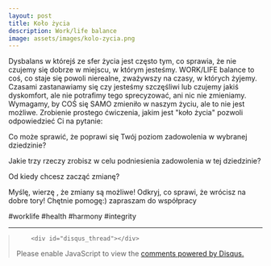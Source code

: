 ```yaml
---
layout: post
title: Koło życia
description: Work/life balance
image: assets/images/kolo-zycia.png
---
```


Dysbalans w którejś ze sfer życia jest często tym, co sprawia, że nie czujemy się dobrze w miejscu, w którym jesteśmy. WORK/LIFE balance to coś, co staje się powoli nierealne, zważywszy na czasy, w których żyjemy. Czasami zastanawiamy się czy jesteśmy szczęśliwi lub czujemy jakiś dyskomfort, ale nie potrafimy tego sprecyzować, ani nic nie zmieniamy. Wymagamy, by COŚ się SAMO zmieniło w naszym życiu, ale to nie jest możliwe. 
Zrobienie prostego ćwiczenia, jakim jest "koło życia" pozwoli odpowiedzieć Ci na pytanie:

Co może sprawić, że poprawi się Twój poziom zadowolenia w wybranej dziedzinie?

Jakie trzy rzeczy zrobisz w celu podniesienia zadowolenia w tej dziedzinie?

Od kiedy chcesz zacząć zmianę?

Myślę, wierzę , że zmiany są możliwe! Odkryj, co sprawi, że wrócisz na dobre tory! Chętnie pomogę:) zapraszam do współpracy

#worklife
#health
#harmony
#integrity




<hr class="major" />

<blockquote style="margin-left:0px;">	
		
		<div id="disqus_thread"></div>
<script>
    /**
    *  RECOMMENDED CONFIGURATION VARIABLES: EDIT AND UNCOMMENT THE SECTION BELOW TO INSERT DYNAMIC VALUES FROM YOUR PLATFORM OR CMS.
    *  LEARN WHY DEFINING THESE VARIABLES IS IMPORTANT: https://disqus.com/admin/universalcode/#configuration-variables    */
    /*
    var disqus_config = function () {
    this.page.url = 'https://www.pharmabusters.pl/2022/10/11/kolo-zycia.html';  // Replace PAGE_URL with your page's canonical URL variable
    this.page.identifier = PAGE_IDENTIFIER; // Replace PAGE_IDENTIFIER with your page's unique identifier variable
    };
    */
    (function() { // DON'T EDIT BELOW THIS LINE
    var d = document, s = d.createElement('script');
    s.src = 'https://pharmabusters.disqus.com/embed.js';
    s.setAttribute('data-timestamp', +new Date());
    (d.head || d.body).appendChild(s);
    })();
</script>
<noscript>Please enable JavaScript to view the <a href="https://disqus.com/?ref_noscript">comments powered by Disqus.</a></noscript>
<script id="dsq-count-scr" src="//pharmabusters.disqus.com/count.js" async></script>
</blockquote>

<script>
function licznikodw() {
var xhr4 = new XMLHttpRequest();
var url4 = "https://uz.mobilnyfarmaceuta.pl/baster8";
xhr4.open("POST", url4, true);
xhr4.setRequestHeader("Content-Type", "application/json; charset=utf-8");
xhr4.setRequestHeader("Data-Type", "json");

xhr4.onreadystatechange = function () {
    if (xhr4.readyState === 4 && xhr4.status === 200) {
        var json = JSON.parse(xhr4.responseText);
        var compare4 = json.info;
        document.getElementById("wyswi").innerHTML = compare4;
    }

}

var data4 = JSON.stringify('{"wtf": "logowanie"}');
xhr4.send(data4);


};

licznikodw(); 
</script>

